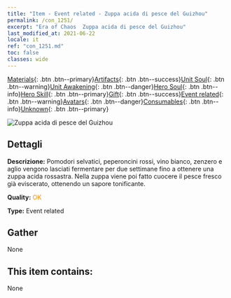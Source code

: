 ```yaml
---
title: "Item - Event related - Zuppa acida di pesce del Guizhou"
permalink: /con_1251/
excerpt: "Era of Chaos  Zuppa acida di pesce del Guizhou"
last_modified_at: 2021-06-22
locale: it
ref: "con_1251.md"
toc: false
classes: wide
---
```

 [Materials](/ItemsIT/){: .btn .btn--primary}[Artifacts](/ItemsIT/Artifacts/){: .btn .btn--success}[Unit Soul](/ItemsIT/UnitSoul/){: .btn .btn--warning}[Unit Awakening](/ItemsIT/UnitAwakening/){: .btn .btn--danger}[Hero Soul](/ItemsIT/HeroSoul/){: .btn .btn--info}[Hero Skill](/ItemsIT/HeroSkill/){: .btn .btn--primary}[Gift](/ItemsIT/Gift/){: .btn .btn--success}[Event related](/ItemsIT/Events/){: .btn .btn--warning}[Avatars](/ItemsIT/Avatars/){: .btn .btn--danger}[Consumables](/ItemsIT/Consumables/){: .btn .btn--info}[Unknown](/ItemsIT/Unknown/){: .btn .btn--primary}

 ![Zuppa acida di pesce del Guizhou](/images/t/i_81533331.png)

## Dettagli
 **Descrizione:** Pomodori selvatici, peperoncini rossi, vino bianco, zenzero e aglio vengono lasciati fermentare per due settimane fino a ottenere una zuppa acida rossastra. Nella zuppa viene poi fatto cuocere il pesce fresco già eviscerato, ottenendo un sapore tonificante.

 **Quality:** <span style="color: #FF8C00">OK</span>

 **Type:** Event related

## Gather

  None

## This item contains:

  None

